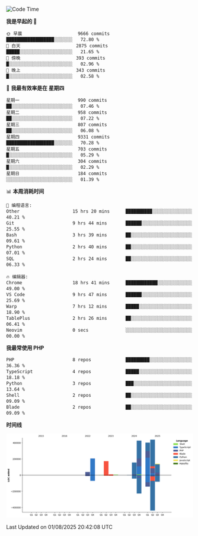 <!--START_SECTION:waka-->
![Code Time](http://img.shields.io/badge/Code%20Time-3%2C927%20hrs%2035%20mins-blue)

**我是早起的 🐤** 

```text
🌞 早晨                     9666 commits        ██████████████████░░░░░░░   72.80 % 
🌆 白天                     2875 commits        █████░░░░░░░░░░░░░░░░░░░░   21.65 % 
🌃 傍晚                     393 commits         █░░░░░░░░░░░░░░░░░░░░░░░░   02.96 % 
🌙 晚上                     343 commits         █░░░░░░░░░░░░░░░░░░░░░░░░   02.58 % 
```
📅 **我最有效率是在 星期四** 

```text
星期一                      990 commits         ██░░░░░░░░░░░░░░░░░░░░░░░   07.46 % 
星期二                      958 commits         ██░░░░░░░░░░░░░░░░░░░░░░░   07.22 % 
星期三                      807 commits         ██░░░░░░░░░░░░░░░░░░░░░░░   06.08 % 
星期四                      9331 commits        ██████████████████░░░░░░░   70.28 % 
星期五                      703 commits         █░░░░░░░░░░░░░░░░░░░░░░░░   05.29 % 
星期六                      304 commits         █░░░░░░░░░░░░░░░░░░░░░░░░   02.29 % 
星期日                      184 commits         ░░░░░░░░░░░░░░░░░░░░░░░░░   01.39 % 
```


📊 **本周消耗时间** 

```text
💬 编程语言: 
Other                    15 hrs 20 mins      ██████████░░░░░░░░░░░░░░░   40.21 % 
Git                      9 hrs 44 mins       ██████░░░░░░░░░░░░░░░░░░░   25.55 % 
Bash                     3 hrs 39 mins       ██░░░░░░░░░░░░░░░░░░░░░░░   09.61 % 
Python                   2 hrs 40 mins       ██░░░░░░░░░░░░░░░░░░░░░░░   07.01 % 
SQL                      2 hrs 24 mins       ██░░░░░░░░░░░░░░░░░░░░░░░   06.33 % 

🔥 编辑器: 
Chrome                   18 hrs 41 mins      ████████████░░░░░░░░░░░░░   49.00 % 
VS Code                  9 hrs 47 mins       ██████░░░░░░░░░░░░░░░░░░░   25.69 % 
Warp                     7 hrs 12 mins       █████░░░░░░░░░░░░░░░░░░░░   18.90 % 
TablePlus                2 hrs 26 mins       ██░░░░░░░░░░░░░░░░░░░░░░░   06.41 % 
Neovim                   0 secs              ░░░░░░░░░░░░░░░░░░░░░░░░░   00.00 % 
```

**我最常使用 PHP** 

```text
PHP                      8 repos             █████████░░░░░░░░░░░░░░░░   36.36 % 
TypeScript               4 repos             █████░░░░░░░░░░░░░░░░░░░░   18.18 % 
Python                   3 repos             ███░░░░░░░░░░░░░░░░░░░░░░   13.64 % 
Shell                    2 repos             ██░░░░░░░░░░░░░░░░░░░░░░░   09.09 % 
Blade                    2 repos             ██░░░░░░░░░░░░░░░░░░░░░░░   09.09 % 
```



**时间线**

![Lines of Code chart](https://raw.githubusercontent.com/abrahamgreyson/abrahamgreyson/main/assets/bar_graph.png)


 Last Updated on 01/08/2025 20:42:08 UTC
<!--END_SECTION:waka-->
